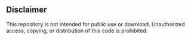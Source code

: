 ## Disclaimer
This repository is not intended for public use or download. Unauthorized access, copying, or distribution of this code is prohibited.
